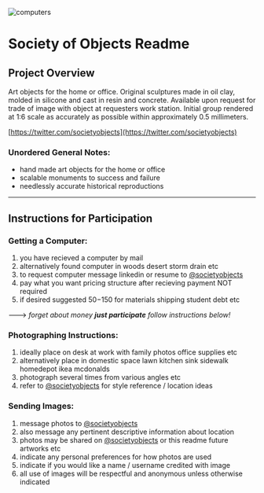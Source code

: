 ![computers](https://pbs.twimg.com/profile_banners/1442892340176187392/1632849516/1500x500)
<!-- ![computers in the grass](https://pbs.twimg.com/media/FAZMzbXVEAIBP6w?format=jpg&name=large) -->

# Society of Objects Readme

## Project Overview

Art objects for the home or office. Original sculptures made in oil clay, molded in silicone and cast in resin and concrete. Available upon request for trade of image with object at requesters work station. Initial group rendered at 1:6 scale as accurately as possible within approximately 0.5 millimeters.

[https://twitter.com/societyobjects](https://twitter.com/societyobjects)

### Unordered General Notes:

* hand made art objects for the home or office
* scalable monuments to success and failure
* needlessly accurate historical reproductions

---

## Instructions for Participation

### Getting a Computer:
1) you have recieved a computer by mail
2) alternatively found computer in woods desert storm drain etc
3) to request computer message linkedin or resume to [@societyobjects](https://twitter.com/societyobjects)
4) pay what you want pricing structure after recieving payment NOT required
5) if desired suggested $50-$150 for materials shipping student debt etc

---> *forget about money* ***just participate*** *follow instructions below!*

### Photographing Instructions:
1) ideally place on desk at work with family photos office supplies etc
2) alternatively place in domestic space lawn kitchen sink sidewalk homedepot ikea mcdonalds
3) photograph several times from various angles etc
4) refer to [@societyobjects](https://twitter.com/societyobjects) for style reference / location ideas

### Sending Images:
1) message photos to [@societyobjects](https://twitter.com/societyobjects)
2) also message any pertinent descriptive information about location
3) photos may be shared on [@societyobjects](https://twitter.com/societyobjects) or this readme future artworks etc
4) indicate any personal preferences for how photos are used
5) indicate if you would like a name / username credited with image
6) all use of images will be respectful and anonymous unless otherwise indicated
<!-- 
---

## Initial Production Notes:

(in progress)

---

## Known Production Issues:

(in progress)


---

## Future Project Possibilities:

(in progress)
 -->
